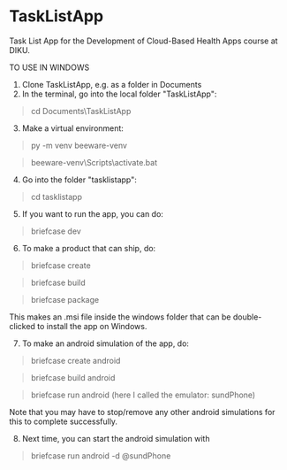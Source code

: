 # TaskListApp
Task List App for the Development of Cloud-Based Health Apps course at DIKU.

TO USE IN WINDOWS
1. Clone TaskListApp, e.g. as a folder in Documents
2. In the terminal, go into the local folder "TaskListApp": 
> cd Documents\TaskListApp
3. Make a virtual environment:
> py -m venv beeware-venv

> beeware-venv\Scripts\activate.bat
4. Go into the folder "tasklistapp": 
> cd tasklistapp
5. If you want to run the app, you can do:
> briefcase dev
6. To make a product that can ship, do:
>briefcase create

>briefcase build

>briefcase package

This makes an .msi file inside the windows folder that can be double-clicked to install the app on Windows.

7. To make an android simulation of the app, do:
>briefcase create android

>briefcase build android

>briefcase run android (here I called the emulator: sundPhone)

Note that you may have to stop/remove any other android simulations for this to complete successfully.

8. Next time, you can start the android simulation with
>briefcase run android -d @sundPhone
